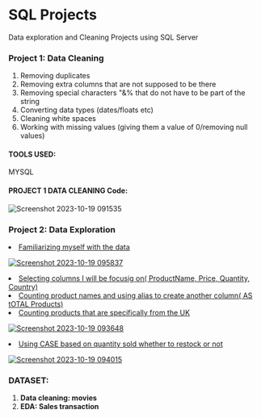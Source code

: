 # SQL Projects
Data exploration and Cleaning Projects using SQL Server

<h3>Project 1: Data Cleaning</h3>
<ol>
<li>Removing duplicates</li>
<li>Removing extra columns that are not supposed to be there</li>
<li>Removing special characters "&% that do not have to be part of the string</li>
<li>Converting data types (dates/floats etc)</li>
<li>Cleaning white spaces</li>
<li>Working with missing values (giving them a value of 0/removing null values)</li>
</ol>


<h4>TOOLS USED:</h4>
MYSQL

<H4>PROJECT 1 DATA CLEANING Code:</H4>

![Screenshot 2023-10-19 091535](https://github.com/DataFairy-FeliciaM/PortfolioProject/assets/119903285/ca5f93fe-5fba-40dd-85da-71f9b380374f)

<H3>Project 2: Data Exploration</H3>
<u>
  <li>Familiarizing myself with the data</li>
  
  

  ![Screenshot 2023-10-19 095837](https://github.com/DataFairy-FeliciaM/PortfolioProject/assets/119903285/fc794217-8ab6-49e2-9fb5-fa964112e816)

  
  <li>Selecting columns I will be focusig on( ProductName, Price, Quantity, Country)</li>
  <li>Counting product names and using alias to create another column( AS tOTAL Products)</li>
  <li>Counting products that are specifically from the UK</li>
  
  

  ![Screenshot 2023-10-19 093648](https://github.com/DataFairy-FeliciaM/PortfolioProject/assets/119903285/74c64f92-bf78-43aa-ab0f-2c4e8cc3f513)

  <li>Using CASE based on quantity sold whether to restock or not</li>

  ![Screenshot 2023-10-19 094015](https://github.com/DataFairy-FeliciaM/PortfolioProject/assets/119903285/1cf87bd1-fd32-4bf9-a63f-958a699c9217)
  
</u>

<h3>DATASET:</h3>
<ol>
<li><b>Data cleaning: movies</b></li>
<li><b>EDA: Sales transaction</b></li>
</ol>
